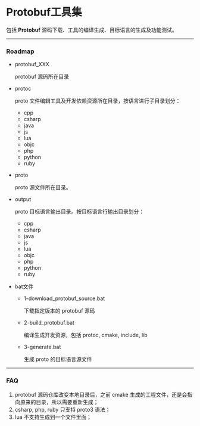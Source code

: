 # Protobuf工具集

包括 **Protobuf** 源码下载、工具的编译生成、目标语言的生成及功能测试。

---
### Roadmap

- protobuf_XXX

    protobuf 源码所在目录

- protoc

    proto 文件编辑工具及开发依赖资源所在目录，按语言进行子目录划分：

    - cpp
    - csharp
    - java
    - js
    - lua
    - objc
    - php
    - python
    - ruby

- proto

    proto 源文件所在目录。

- output

    proto 目标语言输出目录。按目标语言行输出目录划分：

    - cpp
    - csharp
    - java
    - js
    - lua
    - objc
    - php
    - python
    - ruby

- bat文件

    - 1-download_protobuf_source.bat

        下载指定版本的 protobuf 源码

    - 2-build_protobuf.bat

        编译生成开发资源，包括 protoc, cmake, include, lib

    - 3-generate.bat

        生成 proto 的目标语言源文件


---
### FAQ

1. protobuf 源码仓库改变本地目录后，之前 cmake 生成的工程文件，还是会指向原来的目录，所以需要重新生成；
2. csharp, php, ruby 只支持 proto3 语法；
3. lua 不支持生成到一个文件里面；

